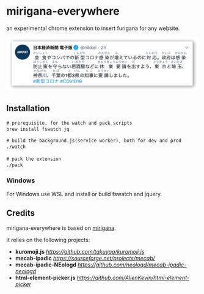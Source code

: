 # mirigana-everywhere
an experimental chrome extension to insert furigana for any website.

![](screenshot/screen2.png)

## Installation

```
# prerequisite, for the watch and pack scripts
brew install fswatch jq
```

```
# build the background.js(service worker), both for dev and prod
./watch

# pack the extension
./pack
```

### Windows
For Windows use WSL and install or build fswatch and jquery.

## Credits

mirigana-everywhere is based on [mirigana](https://github.com/mirigana/mirigana).

It relies on the following projects:

- **kuromoji.js** *https://github.com/takuyaa/kuromoji.js*
- **mecab-ipadic** *https://sourceforge.net/projects/mecab/*
- **mecab-ipadic-NEologd** *https://github.com/neologd/mecab-ipadic-neologd*
- **html-element-picker.js** *https://github.com/AlienKevin/html-element-picker*
